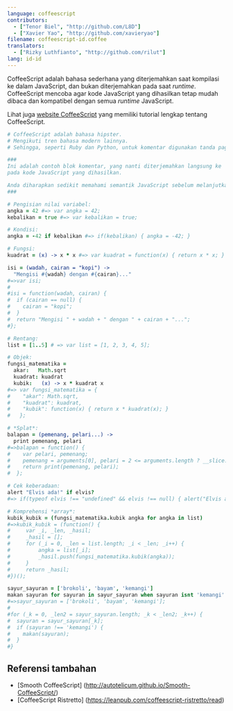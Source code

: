```yaml
---
language: coffeescript
contributors:
  - ["Tenor Biel", "http://github.com/L8D"]
  - ["Xavier Yao", "http://github.com/xavieryao"]
filename: coffeescript-id.coffee
translators:
  - ["Rizky Luthfianto", "http://github.com/rilut"]
lang: id-id
---
```


CoffeeScript adalah bahasa sederhana yang diterjemahkan saat kompilasi ke dalam JavaScript,
dan bukan diterjemahkan pada saat *runtime*.  
CoffeeScript mencoba agar kode JavaScript yang dihasilkan tetap mudah dibaca
dan kompatibel dengan semua *runtime* JavaScript.

Lihat juga [website CoffeeScript](http://coffeescript.org/) yang memiliki tutorial lengkap tentang CoffeeScript.

```CoffeeScript
# CoffeeScript adalah bahasa hipster.
# Mengikuti tren bahasa modern lainnya.
# Sehingga, seperti Ruby dan Python, untuk komentar digunakan tanda pagar.

###
Ini adalah contoh blok komentar, yang nanti diterjemahkan langsung ke '/ *' dan '* /'
pada kode JavaScript yang dihasilkan.

Anda diharapkan sedikit memahami semantik JavaScript sebelum melanjutkan tutorial ini.
###

# Pengisian nilai variabel:
angka = 42 #=> var angka = 42;
kebalikan = true #=> var kebalikan = true;

# Kondisi:
angka = -42 if kebalikan #=> if(kebalikan) { angka = -42; }

# Fungsi:
kuadrat = (x) -> x * x #=> var kuadrat = function(x) { return x * x; }

isi = (wadah, cairan = "kopi") ->
  "Mengisi #{wadah} dengan #{cairan}..."
#=>var isi;
#
#isi = function(wadah, cairan) {
#  if (cairan == null) {
#    cairan = "kopi";
#  }
#  return "Mengisi " + wadah + " dengan " + cairan + "...";
#};

# Rentang:
list = [1..5] # => var list = [1, 2, 3, 4, 5];

# Objek:
fungsi_matematika =
  akar:   Math.sqrt
  kuadrat: kuadrat
  kubik:   (x) -> x * kuadrat x
#=> var fungsi_matematika = {
#    "akar": Math.sqrt,
#    "kuadrat": kuadrat,
#    "kubik": function(x) { return x * kuadrat(x); }
#   };

# *Splat*:
balapan = (pemenang, pelari...) ->
  print pemenang, pelari
#=>balapan = function() {
#    var pelari, pemenang;
#    pemenang = arguments[0], pelari = 2 <= arguments.length ? __slice.call(arguments, 1) : [];
#    return print(pemenang, pelari);
#  };

# Cek keberadaan:
alert "Elvis ada!" if elvis?
#=> if(typeof elvis !== "undefined" && elvis !== null) { alert("Elvis ada!"); }

# Komprehensi *array*:
kubik_kubik = (fungsi_matematika.kubik angka for angka in list)
#=>kubik_kubik = (function() {
#     var _i, _len, _hasil;
#     _hasil = [];
#     for (_i = 0, _len = list.length; _i < _len; _i++) {
#         angka = list[_i];
#         _hasil.push(fungsi_matematika.kubik(angka));
#     }
#     return _hasil;
#})();

sayur_sayuran = ['brokoli', 'bayam', 'kemangi']
makan sayuran for sayuran in sayur_sayuran when sayuran isnt 'kemangi'
#=>sayur_sayuran = ['brokoli', 'bayam', 'kemangi'];
#
#for (_k = 0, _len2 = sayur_sayuran.length; _k < _len2; _k++) {
#  sayuran = sayur_sayuran[_k];
#  if (sayuran !== 'kemangi') {
#    makan(sayuran);
#  }
#}
```

## Referensi tambahan

- [Smooth CoffeeScript] (http://autotelicum.github.io/Smooth-CoffeeScript/)
- [CoffeeScript Ristretto] (https://leanpub.com/coffeescript-ristretto/read)
